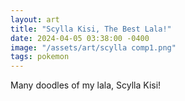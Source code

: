 ```yaml
---
layout: art
title: "Scylla Kisi, The Best Lala!"
date: 2024-04-05 03:38:00 -0400
image: "/assets/art/scylla comp1.png"
tags: pokemon
---
```


Many doodles of my lala, Scylla Kisi!